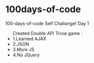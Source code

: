 # 100days-of-code
100-days-of-code Self Challange!
Day 1 
<ul>Created Double API Trivia game :
<li> 1.Learned AJAX</li>
<li> 2.JSON</li>
<li> 3.More JS</li>
<li> 4.No JQuery</li>
</ul>


